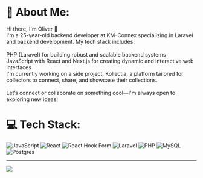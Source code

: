 # 💫 About Me:
Hi there, I'm Oliver 👋<br>I'm a 25-year-old backend developer at KM-Connex specializing in Laravel and backend development. My tech stack includes:<br><br>PHP (Laravel) for building robust and scalable backend systems<br>JavaScript with React and Next.js for creating dynamic and interactive web interfaces<br>I'm currently working on a side project, Kollectia, a platform tailored for collectors to connect, share, and showcase their collections.<br><br>Let’s connect or collaborate on something cool—I'm always open to exploring new ideas!<br>

# 💻 Tech Stack:
![JavaScript](https://img.shields.io/badge/javascript-%23323330.svg?style=for-the-badge&logo=javascript&logoColor=%23F7DF1E) ![React](https://img.shields.io/badge/react-%2320232a.svg?style=for-the-badge&logo=react&logoColor=%2361DAFB) ![React Hook Form](https://img.shields.io/badge/React%20Hook%20Form-%23EC5990.svg?style=for-the-badge&logo=reacthookform&logoColor=white) ![Laravel](https://img.shields.io/badge/laravel-%23FF2D20.svg?style=for-the-badge&logo=laravel&logoColor=white) ![PHP](https://img.shields.io/badge/php-%23777BB4.svg?style=for-the-badge&logo=php&logoColor=white) ![MySQL](https://img.shields.io/badge/mysql-4479A1.svg?style=for-the-badge&logo=mysql&logoColor=white) ![Postgres](https://img.shields.io/badge/postgres-%23316192.svg?style=for-the-badge&logo=postgresql&logoColor=white)

---
[![](https://visitcount.itsvg.in/api?id=Oliv6726&icon=0&color=6)](https://visitcount.itsvg.in)

<!-- Proudly created with GPRM ( https://gprm.itsvg.in ) -->
